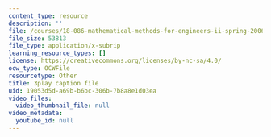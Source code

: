 ```yaml
---
content_type: resource
description: ''
file: /courses/18-086-mathematical-methods-for-engineers-ii-spring-2006/19053d5da69bb6bc306b7b8a8e1d03ea_c9XosfcouiM.srt
file_size: 53813
file_type: application/x-subrip
learning_resource_types: []
license: https://creativecommons.org/licenses/by-nc-sa/4.0/
ocw_type: OCWFile
resourcetype: Other
title: 3play caption file
uid: 19053d5d-a69b-b6bc-306b-7b8a8e1d03ea
video_files:
  video_thumbnail_file: null
video_metadata:
  youtube_id: null
---
```


